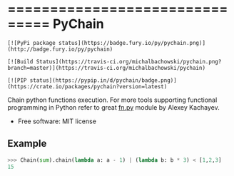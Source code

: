 ===============================
PyChain
===============================

    [![PyPi package status](https://badge.fury.io/py/pychain.png)](http://badge.fury.io/py/pychain)

    [![Build Status](https://travis-ci.org/michalbachowski/pychain.png?branch=master)](https://travis-ci.org/michalbachowski/pychain)

    [![PIP status](https://pypip.in/d/pychain/badge.png)](https://crate.io/packages/pychain?version=latest)

Chain python functions execution. For more tools supporting functional programming in Python refer to great [fn.py](https://github.com/kachayev/fn.py) module by Alexey Kachayev.

* Free software: MIT license

Example
-------

```python
>>> Chain(sum).chain(lambda a: a - 1) | (lambda b: b * 3) < [1,2,3]
15
```
